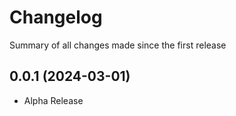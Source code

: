 Changelog
=========

Summary of all changes made since the first release

0.0.1 (2024-03-01)
------------------
* Alpha Release
